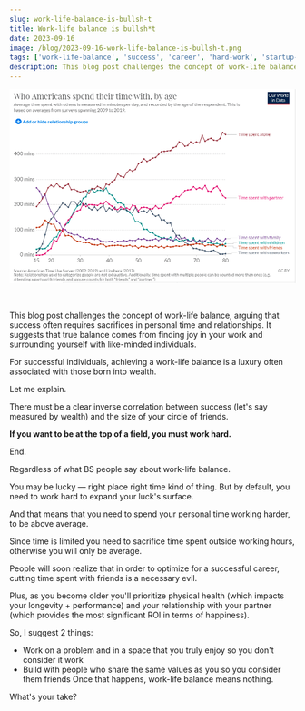 ```yaml
---
slug: work-life-balance-is-bullsh-t
title: Work-life balance is bullsh*t
date: 2023-09-16
image: /blog/2023-09-16-work-life-balance-is-bullsh-t.png
tags: ['work-life-balance', 'success', 'career', 'hard-work', 'startup-culture', 'philosophy', 'hustle-culture']
description: This blog post challenges the concept of work-life balance, arguing that success often requires sacrifices in personal time and relationships. It suggests that true balance comes from finding joy in your work and surrounding yourself with like-minded individuals.
---
```


<p align="center">
    <img width="600" src="/blog/2023-09-16-work-life-balance-is-bullsh-t.png"/>
</p>

<br />

This blog post challenges the concept of work-life balance, arguing that success often requires sacrifices in personal time and relationships. It suggests that true balance comes from finding joy in your work and surrounding yourself with like-minded individuals.

<!-- truncate -->

<div style={{borderTop: '1px solid #0088CC', margin: '1.5em 0'}} />


For successful individuals, achieving a work-life balance is a luxury often associated with those born into wealth.

Let me explain.

There must be a clear inverse correlation between success (let's say measured by wealth) and the size of your circle of friends.

**If you want to be at the top of a field, you must work hard.**

End.

Regardless of what BS people say about work-life balance.

You may be lucky — right place right time kind of thing. But by default, you need to work hard to expand your luck's surface.

And that means that you need to spend your personal time working harder, to be above average.

Since time is limited you need to sacrifice time spent outside working hours, otherwise you will only be average.

People will soon realize that in order to optimize for a successful career, cutting time spent with friends is a necessary evil.

Plus, as you become older you'll prioritize physical health (which impacts your longevity + performance) and your relationship with your partner (which provides the most significant ROI in terms of happiness).

So, I suggest 2 things:

- Work on a problem and in a space that you truly enjoy so you don't consider it work
- Build with people who share the same values as you so you consider them friends Once that happens, work-life balance means nothing.

What's your take?
